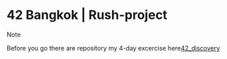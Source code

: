 # 42 Bangkok | Rush-project

> [!NOTE] 
> Before you go there are repository my 4-day excercise here[42_discovery](https://github.com/taphasin/42_discovery)
